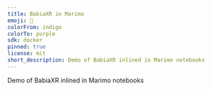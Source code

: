 ```yaml
---
title: BabiaXR in Marimo
emoji: 🍃
colorFrom: indigo
colorTo: purple
sdk: docker
pinned: true
license: mit
short_description: Demo of BabiaXR inlined in Marimo notebooks
---
```


Demo of BabiaXR inlined in Marimo notebooks

